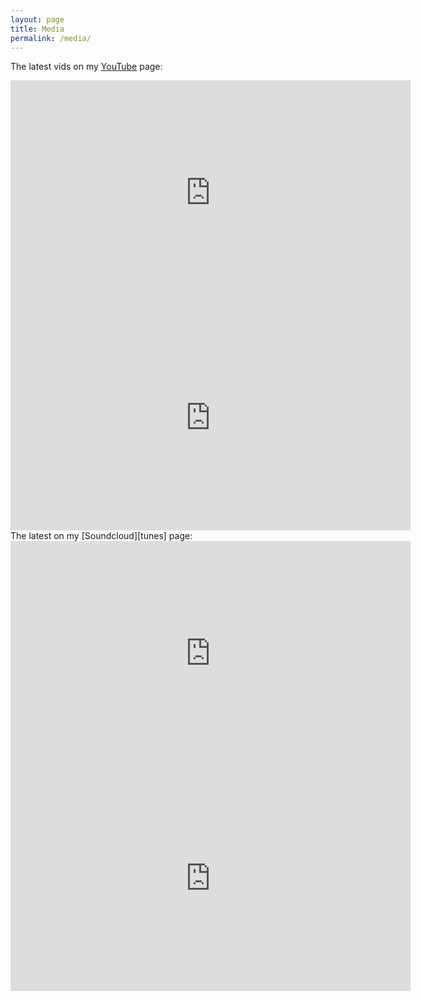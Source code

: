 ```yaml
---
layout: page
title: Media
permalink: /media/
---
```


The latest vids on my [YouTube][tubes] page:
<iframe width="640" height="360" src="https://www.youtube.com/embed/m4LjSrz7dh4" frameborder="0" allowfullscreen></iframe>
<iframe width="640" height="360" src="https://www.youtube.com/embed/_0lMtxHFGGY" frameborder="0" allowfullscreen></iframe>
The latest on my [Soundcloud][tunes] page:
<iframe width="640" height="360" scrolling="no" frameborder="no" src="https://w.soundcloud.com/player/?url=https%3A//api.soundcloud.com/tracks/262972628&amp;auto_play=false&amp;hide_related=false&amp;show_comments=true&amp;show_user=true&amp;show_reposts=false&amp;visual=true"></iframe>
<iframe width="640" height="360" scrolling="no" frameborder="no" src="https://w.soundcloud.com/player/?url=https%3A//api.soundcloud.com/tracks/249600692&amp;auto_play=false&amp;hide_related=false&amp;show_comments=true&amp;show_user=true&amp;show_reposts=false&amp;visual=true"></iframe>



[tunes]: [http://soundcloud.com/cold_fashioned]
[tubes]: [http://youtube.com/channel/UCRSRXmet5G0PZIKr4xI6UTQ]
